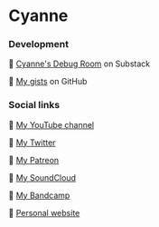 # Cyanne

### Development

🐇 [Cyanne's Debug Room](https://cyanne.substack.com) on Substack

🐇 [My gists](https://gist.github.com/Cyanne) on GitHub

### Social links

🐇 [My YouTube channel](https://www.youtube.com/channel/UC8UzAKqqLvfbqCvPc-j5oig)

🐇 [My Twitter](https://twitter.com/CyanneVI)

🐇 [My Patreon](https://patreon.com/Cyanne)

🐇 [My SoundCloud](https://soundcloud.com/Cyanne)

🐇 [My Bandcamp](https://cyanne.bandcamp.com)

🐇 [Personal website](https://cyanne.net)
